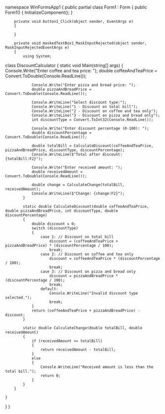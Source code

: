 namespace WinFormsApp1
{
    public partial class Form1 : Form
    {
        public Form1()
        {
            InitializeComponent();
        }

        private void button1_Click(object sender, EventArgs e)
        {

        }

        private void maskedTextBox1_MaskInputRejected(object sender, MaskInputRejectedEventArgs e)
        {
            using System;

class DiscountCalculator
        {
            static void Main(string[] args)
            {
                Console.Write("Enter coffee and tea price: ");
                double coffeeAndTeaPrice = Convert.ToDouble(Console.ReadLine());

                Console.Write("Enter pizza and bread price: ");
                double pizzaAndBreadPrice = Convert.ToDouble(Console.ReadLine());

                Console.WriteLine("Select discount type:");
                Console.WriteLine("1 - Discount on total bill");
                Console.WriteLine("2 - Discount on coffee and tea only");
                Console.WriteLine("3 - Discount on pizza and bread only");
                int discountType = Convert.ToInt32(Console.ReadLine());

                Console.Write("Enter discount percentage (0-100): ");
                double discountPercentage = Convert.ToDouble(Console.ReadLine());

                double totalBill = CalculateDiscount(coffeeAndTeaPrice, pizzaAndBreadPrice, discountType, discountPercentage);
                Console.WriteLine($"Total after discount: {totalBill:F2}");

                Console.Write("Enter received amount: ");
                double receivedAmount = Convert.ToDouble(Console.ReadLine());

                double change = CalculateChange(totalBill, receivedAmount);
                Console.WriteLine($"Change: {change:F2}");
            }

            static double CalculateDiscount(double coffeeAndTeaPrice, double pizzaAndBreadPrice, int discountType, double discountPercentage)
            {
                double discount = 0;
                switch (discountType)
                {
                    case 1: // Discount on total bill
                        discount = (coffeeAndTeaPrice + pizzaAndBreadPrice) * (discountPercentage / 100);
                        break;
                    case 2: // Discount on coffee and tea only
                        discount = coffeeAndTeaPrice * (discountPercentage / 100);
                        break;
                    case 3: // Discount on pizza and bread only
                        discount = pizzaAndBreadPrice * (discountPercentage / 100);
                        break;
                    default:
                        Console.WriteLine("Invalid discount type selected.");
                        break;
                }
                return (coffeeAndTeaPrice + pizzaAndBreadPrice) - discount;
            }

            static double CalculateChange(double totalBill, double receivedAmount)
            {
                if (receivedAmount >= totalBill)
                {
                    return receivedAmount - totalBill;
                }
                else
                {
                    Console.WriteLine("Received amount is less than the total bill.");
                    return 0;
                }
            }
        }

    }
}
}
